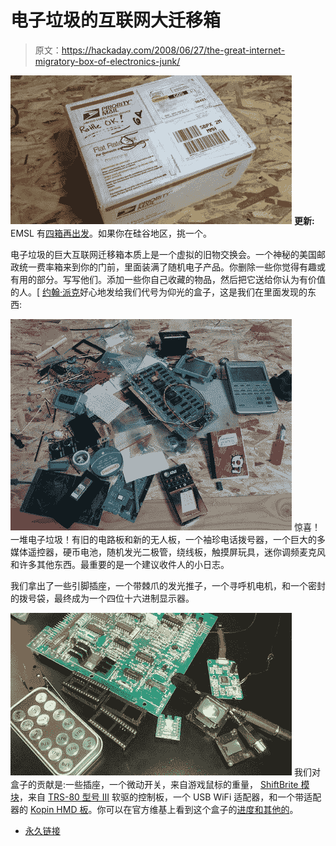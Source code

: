 # 电子垃圾的互联网大迁移箱

> 原文：<https://hackaday.com/2008/06/27/the-great-internet-migratory-box-of-electronics-junk/>

![](img/1ba060c1e0939d144d3789a3bbb72d3f.png)
**更新:** EMSL 有[四箱再出发](http://twitter.com/EMSL/statuses/845103867)。如果你在硅谷地区，挑一个。

电子垃圾的巨大互联网迁移箱本质上是一个虚拟的旧物交换会。一个神秘的美国邮政统一费率箱来到你的门前，里面装满了随机电子产品。你删除一些你觉得有趣或有用的部分。写写他们。添加一些你自己收藏的物品，然后把它送给你认为有价值的人。[ [约翰·派克](http://www.understandingmaya.com/blog/)好心地发给我们代号为仰光的盒子，这是我们在里面发现的东西:

![](img/961c0da0b1e50ea5fa51303c388eecaa.png)
惊喜！一堆电子垃圾！有旧的电路板和新的无人板，一个袖珍电话拨号器，一个巨大的多媒体遥控器，硬币电池，随机发光二极管，绕线板，触摸屏玩具，迷你调频麦克风和许多其他东西。最重要的是一个建议收件人的小日志。

我们拿出了一些引脚插座，一个带棘爪的发光推子，一个寻呼机电机，和一个密封的拨号袋，最终成为一个四位十六进制显示器。

![](img/065878450361e679d38daaf78c010b0c.png)
我们对盒子的贡献是:一些插座，一个微动开关，来自游戏鼠标的重量， [ShiftBrite 模块](http://www.macetech.com/blog/node/54)，来自 [TRS-80 型号 III](http://en.wikipedia.org/wiki/TRS-80#Model_III) 软驱的控制板，一个 USB WiFi 适配器，和一个带适配器的 [Kopin HMD 板](http://jakeofalltrades.wordpress.com/2007/09/30/25-head-mounted-display/)。你可以在官方维基上看到这个盒子的[进度和其他的](http://tgimboej.org/Box_Tracking)。

*   [永久链接](http://www.evilmadscientist.com/article.php/junkbox)
